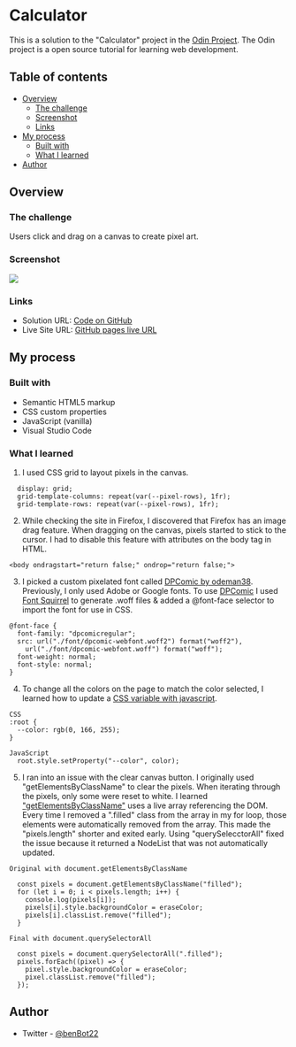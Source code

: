 # Calculator

This is a solution to the "Calculator" project in the [Odin Project](https://www.theodinproject.com/lessons/foundations-calculator).  The Odin project is a open source tutorial for learning web development.

## Table of contents

- [Overview](#overview)
  - [The challenge](#the-challenge)
  - [Screenshot](#screenshot)
  - [Links](#links)
- [My process](#my-process)
  - [Built with](#built-with)
  - [What I learned](#what-i-learned)
- [Author](#author)

## Overview

### The challenge

Users click and drag on a canvas to create pixel art.  

### Screenshot

![](./images/Etch-a-sketch.png)

### Links

- Solution URL: [Code on GitHub](https://github.com/Ben-Bot-22/odin-etch-a-sketch)
- Live Site URL: [GitHub pages live URL](https://ben-bot-22.github.io/odin-etch-a-sketch/)

## My process

### Built with

- Semantic HTML5 markup
- CSS custom properties
- JavaScript (vanilla)
- Visual Studio Code

### What I learned

1) I used CSS grid to layout pixels in the canvas.
`````
  display: grid;
  grid-template-columns: repeat(var(--pixel-rows), 1fr);
  grid-template-rows: repeat(var(--pixel-rows), 1fr);
`````
2) While checking the site in Firefox, I discovered that Firefox has an image drag feature. When dragging on the canvas, pixels started to stick to the cursor.  I had to disable this feature with attributes on the body tag in HTML.  

`````
<body ondragstart="return false;" ondrop="return false;">
`````
3) I picked a custom pixelated font called [DPComic by odeman38](https://www.1001fonts.com/dpcomic-font.html). Previously, I only used Adobe or Google fonts.  To use [DPComic](https://www.1001fonts.com/dpcomic-font.html) I used [Font Squirrel](https://www.fontsquirrel.com/tools/webfont-generator) to generate .woff files & added a @font-face selector to import the font for use in CSS.  
`````
@font-face {
  font-family: "dpcomicregular";
  src: url("./font/dpcomic-webfont.woff2") format("woff2"),
    url("./font/dpcomic-webfont.woff") format("woff");
  font-weight: normal;
  font-style: normal;
}
`````
4) To change all the colors on the page to match the color selected, I learned how to update a [CSS variable with javascript](https://css-tricks.com/updating-a-css-variable-with-javascript/). 
`````
CSS
:root {
  --color: rgb(0, 166, 255);
}

JavaScript
  root.style.setProperty("--color", color);
`````
5) I ran into an issue with the clear canvas button.  I originally used "getElementsByClassName" to clear the pixels.  When iterating through the pixels, only some were reset to white.  I learned ["getElementsByClassName"](https://developer.mozilla.org/en-US/docs/Web/API/Document/getElementsByClassName) uses a live array referencing the DOM.  Every time I removed a ".filled" class from the array in my for loop, those elements were automatically removed from the array.  This made the "pixels.length" shorter and exited early.  Using "querySelecctorAll" fixed the issue because it returned a NodeList that was not automatically updated.

`````
Original with document.getElementsByClassName

  const pixels = document.getElementsByClassName("filled");
  for (let i = 0; i < pixels.length; i++) {
    console.log(pixels[i]);
    pixels[i].style.backgroundColor = eraseColor;
    pixels[i].classList.remove("filled");
  }

Final with document.querySelectorAll

  const pixels = document.querySelectorAll(".filled");
  pixels.forEach((pixel) => {
    pixel.style.backgroundColor = eraseColor;
    pixel.classList.remove("filled");
  });
`````

## Author

- Twitter - [@benBot22](https://www.twitter.com/benBot22)

